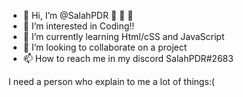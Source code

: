 - 👋 Hi, I’m @SalahPDR :rofl: :rofl: :rofl: 
- 👀 I’m interested in Coding!!
- 🌱 I’m currently learning Html/cSS and JavaScript
- 💞️ I’m looking to collaborate on a project
- 📫 How to reach me in my discord SalahPDR#2683

<!---
SalahPDR/SalahPDR is a ✨ special ✨ repository because its `README.md` (this file) appears on your GitHub profile.
You can click the Preview link to take a look at your changes.
--->
I need a person who explain to me a lot of things:(
